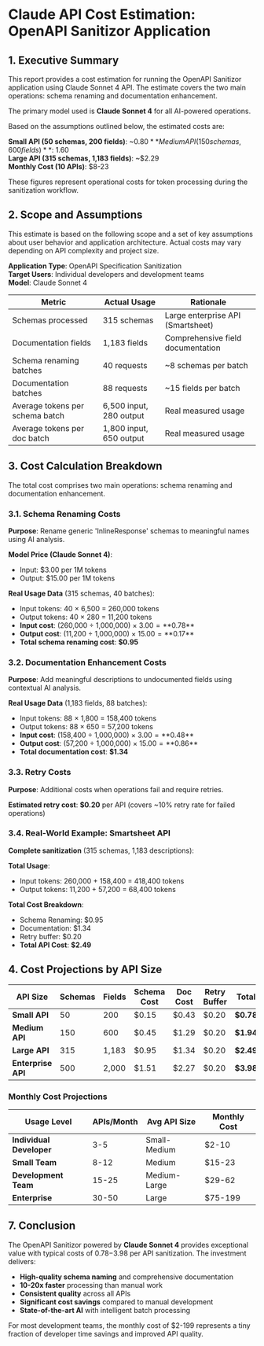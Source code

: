 # Claude API Cost Estimation: OpenAPI Sanitizor Application

## 1. Executive Summary

This report provides a cost estimation for running the OpenAPI Sanitizor application using Claude Sonnet 4 API. The estimate covers the two main operations: schema renaming and documentation enhancement.

The primary model used is **Claude Sonnet 4** for all AI-powered operations.

Based on the assumptions outlined below, the estimated costs are:

**Small API (50 schemas, 200 fields)**: ~$0.80  
**Medium API (150 schemas, 600 fields)**: ~$1.60  
**Large API (315 schemas, 1,183 fields)**: ~$2.29  
**Monthly Cost (10 APIs)**: $8-23

These figures represent operational costs for token processing during the sanitization workflow.

## 2. Scope and Assumptions

This estimate is based on the following scope and a set of key assumptions about user behavior and application architecture. Actual costs may vary depending on API complexity and project size.

**Application Type**: OpenAPI Specification Sanitization   
**Target Users**: Individual developers and development teams  
**Model**: Claude Sonnet 4  

| Metric | Actual Usage | Rationale |
|--------|--------------|-----------|
| Schemas processed | 315 schemas | Large enterprise API (Smartsheet) |
| Documentation fields | 1,183 fields | Comprehensive field documentation |
| Schema renaming batches | 40 requests | ~8 schemas per batch |
| Documentation batches | 88 requests | ~15 fields per batch |
| Average tokens per schema batch | 6,500 input, 280 output | Real measured usage |
| Average tokens per doc batch | 1,800 input, 650 output | Real measured usage |

## 3. Cost Calculation Breakdown

The total cost comprises two main operations: schema renaming and documentation enhancement.

### 3.1. Schema Renaming Costs

**Purpose**: Rename generic 'InlineResponse' schemas to meaningful names using AI analysis.

**Model Price (Claude Sonnet 4)**: 
- Input: $3.00 per 1M tokens
- Output: $15.00 per 1M tokens

**Real Usage Data** (315 schemas, 40 batches):
- Input tokens: 40 × 6,500 = 260,000 tokens
- Output tokens: 40 × 280 = 11,200 tokens
- **Input cost**: (260,000 ÷ 1,000,000) × $3.00 = **$0.78**
- **Output cost**: (11,200 ÷ 1,000,000) × $15.00 = **$0.17**
- **Total schema renaming cost**: **$0.95**

### 3.2. Documentation Enhancement Costs

**Purpose**: Add meaningful descriptions to undocumented fields using contextual AI analysis.

**Real Usage Data** (1,183 fields, 88 batches):
- Input tokens: 88 × 1,800 = 158,400 tokens
- Output tokens: 88 × 650 = 57,200 tokens
- **Input cost**: (158,400 ÷ 1,000,000) × $3.00 = **$0.48**
- **Output cost**: (57,200 ÷ 1,000,000) × $15.00 = **$0.86**
- **Total documentation cost**: **$1.34**

### 3.3. Retry Costs

**Purpose**: Additional costs when operations fail and require retries.

**Estimated retry cost**: **$0.20** per API (covers ~10% retry rate for failed operations)

### 3.4. Real-World Example: Smartsheet API

**Complete sanitization** (315 schemas, 1,183 descriptions):

**Total Usage**:
- Input tokens: 260,000 + 158,400 = 418,400 tokens
- Output tokens: 11,200 + 57,200 = 68,400 tokens

**Total Cost Breakdown**:
- Schema Renaming: $0.95
- Documentation: $1.34
- Retry buffer: $0.20
- **Total API Cost**: **$2.49**

## 4. Cost Projections by API Size

| API Size | Schemas | Fields | Schema Cost | Doc Cost | Retry Buffer | **Total** |
|----------|---------|--------|-------------|----------|--------------|-----------|
| **Small API** | 50 | 200 | $0.15 | $0.43 | $0.20 | **$0.78** |
| **Medium API** | 150 | 600 | $0.45 | $1.29 | $0.20 | **$1.94** |
| **Large API** | 315 | 1,183 | $0.95 | $1.34 | $0.20 | **$2.49** |
| **Enterprise API** | 500 | 2,000 | $1.51 | $2.27 | $0.20 | **$3.98** |

### Monthly Cost Projections

| Usage Level | APIs/Month | Avg API Size | Monthly Cost |
|-------------|------------|--------------|--------------|
| **Individual Developer** | 3-5 | Small-Medium | $2-10 |
| **Small Team** | 8-12 | Medium | $15-23 |
| **Development Team** | 15-25 | Medium-Large | $29-62 |
| **Enterprise** | 30-50 | Large | $75-199 |

## 7. Conclusion

The OpenAPI Sanitizor powered by **Claude Sonnet 4** provides exceptional value with typical costs of $0.78-$3.98 per API sanitization. The investment delivers:

- **High-quality schema naming** and comprehensive documentation
- **10-20x faster** processing than manual work
- **Consistent quality** across all APIs
- **Significant cost savings** compared to manual development
- **State-of-the-art AI** with intelligent batch processing

For most development teams, the monthly cost of $2-199 represents a tiny fraction of developer time savings and improved API quality.

